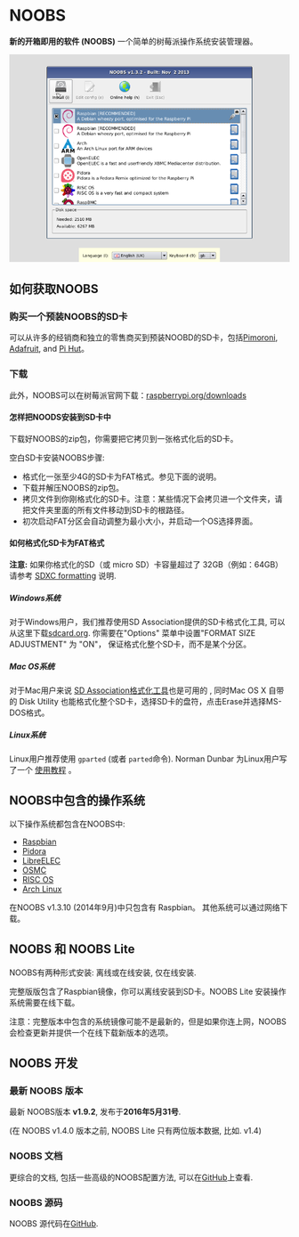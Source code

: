 # NOOBS

**新的开箱即用的软件 (NOOBS)** 一个简单的树莓派操作系统安装管理器。

![NOOBS OS selection](images/noobs.png)

## 如何获取NOOBS

### 购买一个预装NOOBS的SD卡

可以从许多的经销商和独立的零售商买到预装NOOBD的SD卡，包括[Pimoroni](https://shop.pimoroni.com/products/noobs-8gb-sd-card), [Adafruit](https://www.adafruit.com/products/1583), and [Pi Hut](http://thepihut.com/collections/raspberry-pi-sd-cards-and-adapters/products/noobs-preinstalled-sd-card)。

### 下载

此外，NOOBS可以在树莓派官网下载：[raspberrypi.org/downloads](https://www.raspberrypi.org/downloads/)

#### 怎样把NOODS安装到SD卡中

下载好NOOBS的zip包，你需要把它拷贝到一张格式化后的SD卡。

空白SD卡安装NOOBS步骤:

- 格式化一张至少4G的SD卡为FAT格式。参见下面的说明。
- 下载并解压NOOBS的zip包。
- 拷贝文件到你刚格式化的SD卡。注意：某些情况下会拷贝进一个文件夹，请把文件夹里面的所有文件移动到SD卡的根路径。
- 初次启动FAT分区会自动调整为最小大小，并启动一个OS选择界面。

#### 如何格式化SD卡为FAT格式

**注意:**  如果你格式化的SD（或 micro SD）卡容量超过了 32GB（例如：64GB）请参考 [SDXC formatting](sdxc_formatting.md) 说明.

##### Windows系统

对于Windows用户，我们推荐使用SD Association提供的SD卡格式化工具, 可以从这里下载[sdcard.org](https://www.sdcard.org/downloads/formatter_4/). 你需要在"Options" 菜单中设置"FORMAT SIZE ADJUSTMENT" 为 "ON"， 保证格式化整个SD卡，而不是某个分区。

##### Mac OS系统

对于Mac用户来说 [SD Association格式化工具](https://www.sdcard.org/downloads/formatter_4/)也是可用的 , 同时Mac OS X 自带的 Disk Utility 也能格式化整个SD卡，选择SD卡的盘符，点击Erase并选择MS-DOS格式。

##### Linux系统

Linux用户推荐使用 `gparted` (或者 `parted`命令). Norman Dunbar 为Linux用户写了一个 [使用教程](http://qdosmsq.dunbar-it.co.uk/blog/2013/06/noobs-for-raspberry-pi/) 。

##  NOOBS中包含的操作系统

以下操作系统都包含在NOOBS中:

- [Raspbian](http://raspbian.org/)
- [Pidora](http://pidora.ca/)
- [LibreELEC](https://libreelec.tv/)
- [OSMC](https://osmc.tv/)
- [RISC OS](https://www.riscosopen.org/wiki/documentation/show/Welcome%20to%20RISC%20OS%20Pi)
- [Arch Linux](http://archlinuxarm.org/platforms/armv6/raspberry-pi)

在NOOBS v1.3.10 (2014年9月)中只包含有 Raspbian。 其他系统可以通过网络下载。

## NOOBS 和 NOOBS Lite

NOOBS有两种形式安装: 离线或在线安装, 仅在线安装.

完整版版包含了Raspbian镜像，你可以离线安装到SD卡。NOOBS Lite 安装操作系统需要在线下载。

注意：完整版本中包含的系统镜像可能不是最新的，但是如果你连上网，NOOBS会检查更新并提供一个在线下载新版本的选项。

## NOOBS 开发

### 最新 NOOBS 版本

最新 NOOBS版本 **v1.9.2**, 发布于**2016年5月31号**.

(在 NOOBS v1.4.0 版本之前, NOOBS Lite 只有两位版本数据, 比如. v1.4)

### NOOBS 文档

更综合的文档, 包括一些高级的NOOBS配置方法, 可以在[GitHub](https://github.com/raspberrypi/noobs/blob/master/README.md)上查看.

### NOOBS 源码

 NOOBS 源代码在[GitHub](https://github.com/raspberrypi/noobs).

